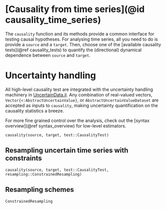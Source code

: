 
# [Causality from time series](@id causality_time_series)

The `causality` function and its methods provide a common interface for testing causal hypotheses.
For analysing time series, all you need to do is provide a `source` and a `target`. Then, choose 
one of the [available causality tests](@ref causality_tests) to quantify the (directional)
dynamical dependence between `source` and `target`.

# Uncertainty handling

All high-level causality test are integrated with the uncertainty handling machinery in 
[UncertainData.jl](https://github.com/kahaaga/UncertainData.jl). Any combination of real-valued vectors, `Vector{<:AbstractUncertainValue}`,
or `AbstractUncertainValueDataset` are accepted as inputs to `causality`, making uncertainty
quantification on the causality statistics a breeze.

For more fine grained control over the analysis, check out the [syntax overview](@ref syntax_overview) for low-level estimators.

```@docs
causality(source, target, test::CausalityTest)
```

## Resampling uncertain time series with constraints

```@docs
causality(source, target, test::CausalityTest, resampling::ConstrainedResampling)
```

## Resampling schemes

```@docs
ConstrainedResampling
```
